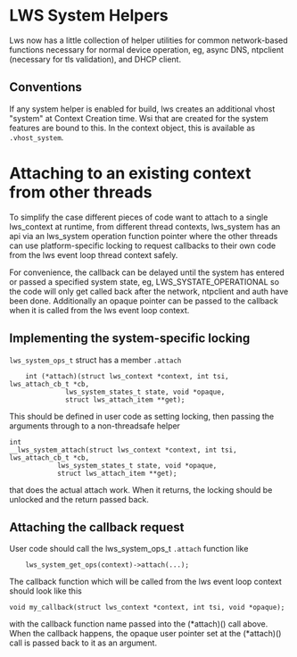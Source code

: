# LWS System Helpers

Lws now has a little collection of helper utilities for common network-based
functions necessary for normal device operation, eg, async DNS, ntpclient
(necessary for tls validation), and DHCP client.

## Conventions

If any system helper is enabled for build, lws creates an additional vhost
"system" at Context Creation time.  Wsi that are created for the system
features are bound to this.  In the context object, this is available as
`.vhost_system`.

# Attaching to an existing context from other threads

To simplify the case different pieces of code want to attach to a single
lws_context at runtime, from different thread contexts, lws_system has an api
via an lws_system operation function pointer where the other threads can use
platform-specific locking to request callbacks to their own code from the
lws event loop thread context safely.

For convenience, the callback can be delayed until the system has entered or
passed a specified system state, eg, LWS_SYSTATE_OPERATIONAL so the code will
only get called back after the network, ntpclient and auth have been done.
Additionally an opaque pointer can be passed to the callback when it is called
from the lws event loop context.

## Implementing the system-specific locking

`lws_system_ops_t` struct has a member `.attach`

```
	int (*attach)(struct lws_context *context, int tsi, lws_attach_cb_t *cb,
		      lws_system_states_t state, void *opaque,
		      struct lws_attach_item **get);
```

This should be defined in user code as setting locking, then passing the
arguments through to a non-threadsafe helper

```
int
__lws_system_attach(struct lws_context *context, int tsi, lws_attach_cb_t *cb,
		    lws_system_states_t state, void *opaque,
		    struct lws_attach_item **get);
```

that does the actual attach work.  When it returns, the locking should be
unlocked and the return passed back.

## Attaching the callback request

User code should call the lws_system_ops_t `.attach` function like

```
	lws_system_get_ops(context)->attach(...);
```

The callback function which will be called from the lws event loop context
should look like this

```
void my_callback(struct lws_context *context, int tsi, void *opaque);
```

with the callback function name passed into the (*attach)() call above.  When
the callback happens, the opaque user pointer set at the (*attach)() call is
passed back to it as an argument.
